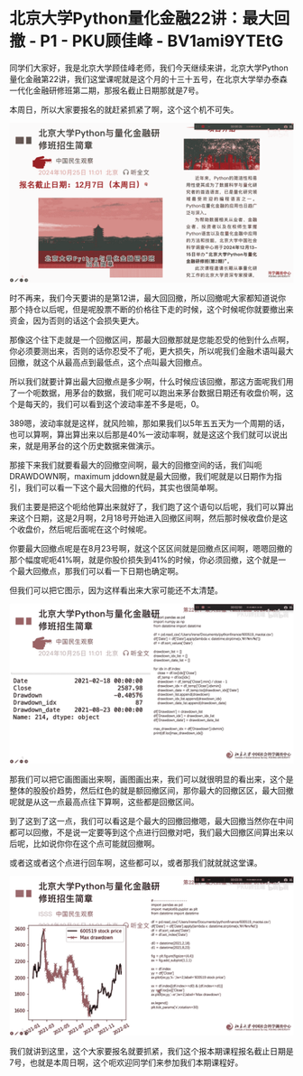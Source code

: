 # 北京大学Python量化金融22讲：最大回撤 - P1 - PKU顾佳峰 - BV1ami9YTEtG

同学们大家好，我是北京大学顾佳峰老师，我们今天继续来讲，北京大学Python量化金融第22讲，我们这堂课呢就是这个月的十三十五号，在北京大学举办泰森一代化金融研修班第二期，那报名截止日期那就是7号。

本周日，所以大家要报名的就赶紧抓紧了啊，这个这个机不可失。

![](img/bb03589ecd9c83c5c47f9ff73829a26e_1.png)

时不再来，我们今天要讲的是第12讲，最大回回撤，所以回撤呢大家都知道说你那个持仓以后呢，但是呢股票不断的价格往下走的时候，这个时候呢你就要撤出来资金，因为否则的话这个会损失更大。

那像这个往下走就是一个回撤区间，那最大回撤那就是您能忍受的他到什么点啊，你必须要测出来，否则的话你忍受不了呃，更大损失，所以呢我们金融术语叫最大回撤，就这个从最高点到最低点，这个点叫最大回撤点。

所以我们就要计算出最大回撤点是多少啊，什么时候应该回撤，那这方面呢我们用了一个呃数据，用茅台的数据，我们呢可以跑出来茅台数据日期还有收盘价啊，这个是每天的，我们可以看到这个波动率差不多是呃，0。

389嗯，波动率就是这样，就风险嘛，那如果我们以5年五五天为一个周期的话，也可以算啊，算出算出来以后那是40%一波动率啊，就是这这个我们就可以说出来，就是用茅台的这个历史数据来做演示。

那接下来我们就要看最大的回撤空间啊，最大的回撤空间的话，我们叫呃DRAWDOWN啊，maximum jddown就是最大回撤，我们呢就是以日期作为指引，我们可以看一下这个最大回撤的代码，其实也很简单啊。

我们主要是把这个呃给他算出来就好了，我们跑了这个语句以后呢，我们可以算出来这个日期，这是2月啊，2月18号开始进入回撤区间啊，然后那时候收盘价是这个收盘价，然后呢后面呢在这个时候呢。

你要最大回撤点呢是在8月23号啊，就这个区区间就是回撤点区间啊，嗯嗯回撤的那个幅度呢呃41%啊，就是你股价损失到41%的时候，你必须回撤，这个就是一个最大回撤点，那我们可以看一下日期也确定啊。

但我们可以把它图示，因为这样看出来大家可能还不太清楚。

![](img/bb03589ecd9c83c5c47f9ff73829a26e_3.png)

那我们可以把它画图画出来啊，画图画出来，我们可以就很明显的看出来，这个是整体的股股价趋势，然后红色的就是额回撤区间，那你最大的回撤区区，最大回撤呢就是从这一点最高点往下算啊，这些都是回撤区间。

到了这到了这一点，我们可以看这是个最大的回撤回撤嗯，最大回撤当然你在中间都可以回撤，不是说一定要等到这个点进行回撤对吧，我们最大回撤区间算出来以后呢，比如说你你在这个点可能就回撤啊。

或者这或者这个点进行回车啊，这些都可以，或者那我们就就就这堂课。

![](img/bb03589ecd9c83c5c47f9ff73829a26e_5.png)

我们就讲到这里，这个大家要报名就要抓紧，我们这个报本期课程报名截止日期是7号，也就是本周日啊，这个呃欢迎同学们来参加我们本期课程好。

